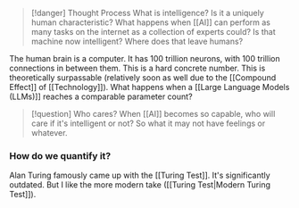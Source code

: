 > [!danger] Thought Process
What is intelligence? Is it a uniquely human characteristic? What happens when [[AI]] can perform as many tasks on the internet as a collection of experts could? Is that machine now intelligent? Where does that leave humans?

The human brain is a computer. It has 100 trillion neurons, with 100 trillion connections in between them. This is a hard concrete number. This is theoretically surpassable (relatively soon as well due to the [[Compound Effect]] of [[Technology]]). What happens when a [[Large Language Models (LLMs)]] reaches a comparable parameter count? 


> [!question] Who cares?
> When [[AI]] becomes so capable, who will care if it's intelligent or not? So what it may not have feelings or whatever. 

### How do we quantify it?
Alan Turing famously came up with the [[Turing Test]]. It's significantly outdated. But I like the more modern take ([[Turing Test|Modern Turing Test]]). 